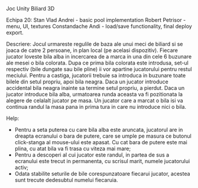 Joc Unity Biliard 3D

Echipa 20: Stan Vlad Andrei - basic pool implementation
           Robert Petrisor - menu, UI, textures
           Constandache Andi - load/save functionality, final deploy export.
           
Descriere: Jocul urmareste regulile de baza ale unui meci de biliard si se joaca de catre 2 persoane, in plan local (pe acelasi dispozitiv). Fiecare jucator loveste bila alba in incercarea de a marca in una din cele 6 buzunare ale mesei o bila colorata. Dupa ce prima bila colorata este introdusa, set-ul respectiv (bile dungate sau bile pline) ii vor apartine jucatorului pentru restul meciului. Pentru a castiga, jucatorii trebuie sa introduca in buzunare toate bilele din setul propriu, apoi bila neagra. Daca un jucator introduce accidental bila neagra inainte sa termine setul propriu, a pierdut. Daca un jucator introduce bila alba, urmatoarea runda aceasta va fi pozitionata la alegere de celalalt jucator pe masa. Un jucator care a marcat o bila isi va continua randul la masa pana in prima tura in care nu introduce nici o bila.

Help: 
* Pentru a seta puterea cu care bila alba este aruncata, jucatorul are in dreapta ecranului o bara de putere, care se umple pe masura ce butonul click-stanga al mouse-ului este apasat. Cu cat bara de putere este mai plina, cu atat bila va fi trasa cu viteza mai mare;
* Pentru a descoperi al cui jucator este randul, in partea de sus a ecranului este trecut in permanenta, cu scrisul marit, numele jucatorului activ;
* Odata stabilite seturile de bile corespunzatoare fiecarui jucator, acestea sunt trecute dedesubtul numelui fiecaruia.
